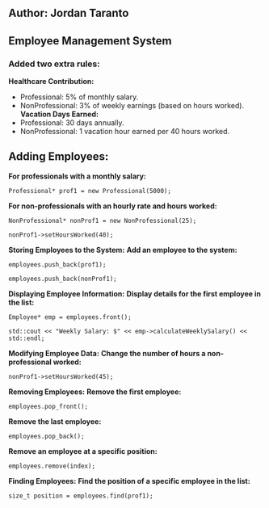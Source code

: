 ## Author: Jordan Taranto
## Employee Management System

### Added two extra rules: 
**Healthcare Contribution:**
- Professional: 5% of monthly salary.
- NonProfessional: 3% of weekly earnings (based on hours worked).
**Vacation Days Earned:**
- Professional: 30 days annually.
- NonProfessional: 1 vacation hour earned per 40 hours worked.

## **Adding Employees:**
**For professionals with a monthly salary:**

```Professional* prof1 = new Professional(5000);```

**For non-professionals with an hourly rate and hours worked:**

```NonProfessional* nonProf1 = new NonProfessional(25);```

```nonProf1->setHoursWorked(40);```

**Storing Employees to the System:**
**Add an employee to the system:**

```employees.push_back(prof1);```

```employees.push_back(nonProf1);```

**Displaying Employee Information:**
**Display details for the first employee in the list:**

```Employee* emp = employees.front();```

```std::cout << "Weekly Salary: $" << emp->calculateWeeklySalary() << std::endl;```

**Modifying Employee Data:**
**Change the number of hours a non-professional worked:**

```nonProf1->setHoursWorked(45);```

**Removing Employees:**
**Remove the first employee:**

```employees.pop_front();```

**Remove the last employee:**

```employees.pop_back();```

**Remove an employee at a specific position:**

```employees.remove(index);```

**Finding Employees:**
**Find the position of a specific employee in the list:**

```size_t position = employees.find(prof1);```